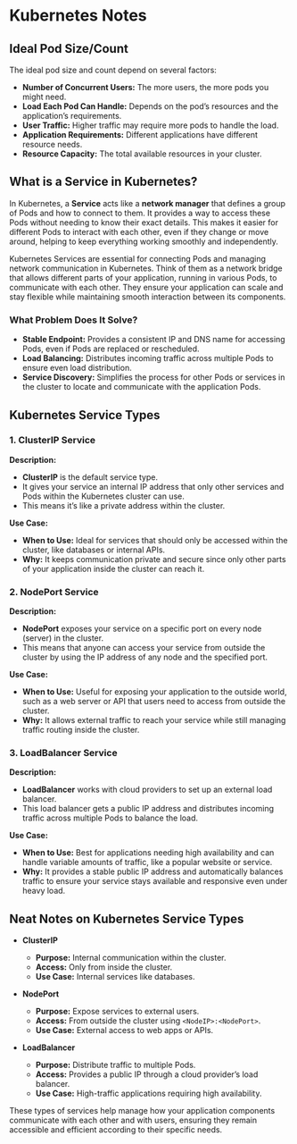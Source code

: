 # Kubernetes Notes

## Ideal Pod Size/Count

The ideal pod size and count depend on several factors:

- **Number of Concurrent Users:** The more users, the more pods you might need.
- **Load Each Pod Can Handle:** Depends on the pod’s resources and the application’s requirements.
- **User Traffic:** Higher traffic may require more pods to handle the load.
- **Application Requirements:** Different applications have different resource needs.
- **Resource Capacity:** The total available resources in your cluster.

## What is a Service in Kubernetes?

In Kubernetes, a **Service** acts like a **network manager** that defines a group of Pods and how to connect to them. It provides a way to access these Pods without needing to know their exact details. This makes it easier for different Pods to interact with each other, even if they change or move around, helping to keep everything working smoothly and independently.

Kubernetes Services are essential for connecting Pods and managing network communication in Kubernetes. Think of them as a network bridge that allows different parts of your application, running in various Pods, to communicate with each other. They ensure your application can scale and stay flexible while maintaining smooth interaction between its components.

### What Problem Does It Solve?

- **Stable Endpoint:** Provides a consistent IP and DNS name for accessing Pods, even if Pods are replaced or rescheduled.
- **Load Balancing:** Distributes incoming traffic across multiple Pods to ensure even load distribution.
- **Service Discovery:** Simplifies the process for other Pods or services in the cluster to locate and communicate with the application Pods.

## Kubernetes Service Types

### 1. ClusterIP Service

**Description:**
- **ClusterIP** is the default service type.
- It gives your service an internal IP address that only other services and Pods within the Kubernetes cluster can use.
- This means it’s like a private address within the cluster.

**Use Case:**
- **When to Use:** Ideal for services that should only be accessed within the cluster, like databases or internal APIs.
- **Why:** It keeps communication private and secure since only other parts of your application inside the cluster can reach it.

### 2. NodePort Service

**Description:**
- **NodePort** exposes your service on a specific port on every node (server) in the cluster.
- This means that anyone can access your service from outside the cluster by using the IP address of any node and the specified port.

**Use Case:**
- **When to Use:** Useful for exposing your application to the outside world, such as a web server or API that users need to access from outside the cluster.
- **Why:** It allows external traffic to reach your service while still managing traffic routing inside the cluster.

### 3. LoadBalancer Service

**Description:**
- **LoadBalancer** works with cloud providers to set up an external load balancer.
- This load balancer gets a public IP address and distributes incoming traffic across multiple Pods to balance the load.

**Use Case:**
- **When to Use:** Best for applications needing high availability and can handle variable amounts of traffic, like a popular website or service.
- **Why:** It provides a stable public IP address and automatically balances traffic to ensure your service stays available and responsive even under heavy load.

## Neat Notes on Kubernetes Service Types

- **ClusterIP**
  - **Purpose:** Internal communication within the cluster.
  - **Access:** Only from inside the cluster.
  - **Use Case:** Internal services like databases.

- **NodePort**
  - **Purpose:** Expose services to external users.
  - **Access:** From outside the cluster using `<NodeIP>:<NodePort>`.
  - **Use Case:** External access to web apps or APIs.

- **LoadBalancer**
  - **Purpose:** Distribute traffic to multiple Pods.
  - **Access:** Provides a public IP through a cloud provider’s load balancer.
  - **Use Case:** High-traffic applications requiring high availability.

These types of services help manage how your application components communicate with each other and with users, ensuring they remain accessible and efficient according to their specific needs.
